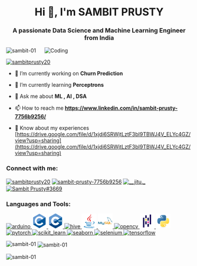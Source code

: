 
<h1 align="center">Hi 👋, I'm SAMBIT PRUSTY</h1>
<h3 align="center">A passionate Data Science and Machine Learning Engineer from India</h3>
<img align="right" alt="Coding" width="400" src="https://78.media.tumblr.com/95f02d55724b631531d0b32dbd001297/tumblr_p177vracYv1wh4uq0o1_1280.gif">
<p align="left"> <img src="https://komarev.com/ghpvc/?username=sambit-01&label=Profile%20views&color=0e75b6&style=flat" alt="sambit-01" /> </p>

<p align="left"> <a href="https://twitter.com/sambitprusty20" target="blank"><img src="https://img.shields.io/twitter/follow/sambitprusty20?logo=twitter&style=for-the-badge" alt="sambitprusty20" /></a> </p>

- 🔭 I’m currently working on **Churn Prediction**

- 🌱 I’m currently learning **Perceptrons**

- 💬 Ask me about **ML , AI , DSA**

- 📫 How to reach me **https://www.linkedin.com/in/sambit-prusty-7756b9256/**

- 📄 Know about my experiences [https://drive.google.com/file/d/1xjdi6SRWjtLztF3bI9TBWJ4V_ELYc4GZ/view?usp=sharing](https://drive.google.com/file/d/1xjdi6SRWjtLztF3bI9TBWJ4V_ELYc4GZ/view?usp=sharing)

<h3 align="left">Connect with me:</h3>
<p align="left">
<a href="https://twitter.com/sambitprusty20" target="blank"><img align="center" src="https://raw.githubusercontent.com/rahuldkjain/github-profile-readme-generator/master/src/images/icons/Social/twitter.svg" alt="sambitprusty20" height="30" width="40" /></a>
<a href="https://linkedin.com/in/sambit-prusty-7756b9256" target="blank"><img align="center" src="https://raw.githubusercontent.com/rahuldkjain/github-profile-readme-generator/master/src/images/icons/Social/linked-in-alt.svg" alt="sambit-prusty-7756b9256" height="30" width="40" /></a>
<a href="https://instagram.com/__jitu._" target="blank"><img align="center" src="https://raw.githubusercontent.com/rahuldkjain/github-profile-readme-generator/master/src/images/icons/Social/instagram.svg" alt="__jitu._" height="30" width="40" /></a>
<a href="https://discord.gg/Sambit Prusty#3669" target="blank"><img align="center" src="https://raw.githubusercontent.com/rahuldkjain/github-profile-readme-generator/master/src/images/icons/Social/discord.svg" alt="Sambit Prusty#3669" height="30" width="40" /></a>
</p>

<h3 align="left">Languages and Tools:</h3>
<p align="left"> <a href="https://www.arduino.cc/" target="_blank" rel="noreferrer"> <img src="https://cdn.worldvectorlogo.com/logos/arduino-1.svg" alt="arduino" width="40" height="40"/> </a> <a href="https://www.cprogramming.com/" target="_blank" rel="noreferrer"> <img src="https://raw.githubusercontent.com/devicons/devicon/master/icons/c/c-original.svg" alt="c" width="40" height="40"/> </a> <a href="https://www.w3schools.com/cpp/" target="_blank" rel="noreferrer"> <img src="https://raw.githubusercontent.com/devicons/devicon/master/icons/cplusplus/cplusplus-original.svg" alt="cplusplus" width="40" height="40"/> </a> <a href="https://hive.apache.org/" target="_blank" rel="noreferrer"> <img src="https://www.vectorlogo.zone/logos/apache_hive/apache_hive-icon.svg" alt="hive" width="40" height="40"/> </a> <a href="https://www.java.com" target="_blank" rel="noreferrer"> <img src="https://raw.githubusercontent.com/devicons/devicon/master/icons/java/java-original.svg" alt="java" width="40" height="40"/> </a> <a href="https://www.mysql.com/" target="_blank" rel="noreferrer"> <img src="https://raw.githubusercontent.com/devicons/devicon/master/icons/mysql/mysql-original-wordmark.svg" alt="mysql" width="40" height="40"/> </a> <a href="https://opencv.org/" target="_blank" rel="noreferrer"> <img src="https://www.vectorlogo.zone/logos/opencv/opencv-icon.svg" alt="opencv" width="40" height="40"/> </a> <a href="https://pandas.pydata.org/" target="_blank" rel="noreferrer"> <img src="https://raw.githubusercontent.com/devicons/devicon/2ae2a900d2f041da66e950e4d48052658d850630/icons/pandas/pandas-original.svg" alt="pandas" width="40" height="40"/> </a> <a href="https://www.python.org" target="_blank" rel="noreferrer"> <img src="https://raw.githubusercontent.com/devicons/devicon/master/icons/python/python-original.svg" alt="python" width="40" height="40"/> </a> <a href="https://pytorch.org/" target="_blank" rel="noreferrer"> <img src="https://www.vectorlogo.zone/logos/pytorch/pytorch-icon.svg" alt="pytorch" width="40" height="40"/> </a> <a href="https://scikit-learn.org/" target="_blank" rel="noreferrer"> <img src="https://upload.wikimedia.org/wikipedia/commons/0/05/Scikit_learn_logo_small.svg" alt="scikit_learn" width="40" height="40"/> </a> <a href="https://seaborn.pydata.org/" target="_blank" rel="noreferrer"> <img src="https://seaborn.pydata.org/_images/logo-mark-lightbg.svg" alt="seaborn" width="40" height="40"/> </a> <a href="https://www.selenium.dev" target="_blank" rel="noreferrer"> <img src="https://raw.githubusercontent.com/detain/svg-logos/780f25886640cef088af994181646db2f6b1a3f8/svg/selenium-logo.svg" alt="selenium" width="40" height="40"/> </a> <a href="https://www.tensorflow.org" target="_blank" rel="noreferrer"> <img src="https://www.vectorlogo.zone/logos/tensorflow/tensorflow-icon.svg" alt="tensorflow" width="40" height="40"/> </a> </p>

<p><img align="left" src="https://github-readme-stats.vercel.app/api/top-langs?username=sambit-01&show_icons=true&locale=en&layout=compact" alt="sambit-01" /></p>

<p>&nbsp;<img align="center" src="https://github-readme-stats.vercel.app/api?username=sambit-01&show_icons=true&locale=en" alt="sambit-01" /></p>

<p><img align="center" src="https://github-readme-streak-stats.herokuapp.com/?user=sambit-01&" alt="sambit-01" /></p>
